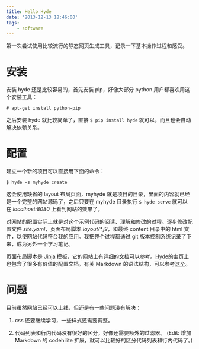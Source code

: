 ```yaml
---
title: Hello Hyde
date: '2013-12-13 18:46:00'
tags:
    - software
---
```


第一次尝试使用比较流行的静态网页生成工具，记录一下基本操作过程和感受。

<!--more-->

# 安装

安装 hyde 还是比较容易的，首先安装 pip，好像大部分 python 用户都喜欢用这个安装工具：

    # apt-get install python-pip

之后安装 hyde 就比较简单了，直接 `$ pip install hyde` 就可以，而且也会自动解决依赖关系。

# 配置

建立一个新的项目可以直接用下面的命令：

    $ hyde -s myhyde create

这会使用缺省的 layout 布局页面，myhyde 就是项目的目录，里面的内容就已经是一个完整的网站源码了，之后只要在 myhyde 目录执行 `$ hyde serve` 就可以在 *localhost:8080* 上看到网站的效果了。

对网站的配置实际上就是对这个示例代码的阅读、理解和修改的过程。逐步修改配置文件 *site.yaml*，页面布局脚本 *layout/\*.j2*，和最终 content 目录中的 html 文件，以使网站代码符合我的应用。我把整个过程都通过 git 版本控制系统记录了下来，成为另外一个学习笔记。

页面布局脚本是 [Jinja][1] 模板，它的网站上有详细的[文档][2]可以参考。[Hyde][3]的主页上也包含了很多有价值的配置文档。有关 Markdown 的语法结构，可以参考[这个][4]。

# 问题

目前虽然网站已经可以上线，但还是有一些问题没有解决：

1. css 还要继续学习，一些样式还需要调整。

2. 代码列表和行内代码没有很好的区分，好像还需要额外的过滤器。
(Edit: 增加 Markdown 的 codehilite 扩展，就可以比较好的区分代码列表和行内代码了。)

[1]: http://jinja.pocoo.org/
[2]: http://jinja.pocoo.org/docs/templates/
[3]: http://hyde.github.io
[4]: http://daringfireball.net/projects/markdown/syntax 
